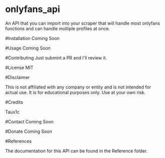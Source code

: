 # onlyfans_api

An API that you can import into your scraper that will handle most onlyfans functions and can handle multiple profiles at once.

#Installation
Coming Soon


#Usage
Coming Soon



#Contributing
Just submint a PR and I'll review it.


#License
MIT

#Disclaimer

This is not affiliated with any company or entity and is not intended for actual use.
It is for educational purposes only. Use at your own risk.


#Credits

Taux1c


#Contact
Coming Soon

#Donate
Coming Soon

#References

The documentation for this API can be found in the Reference folder.